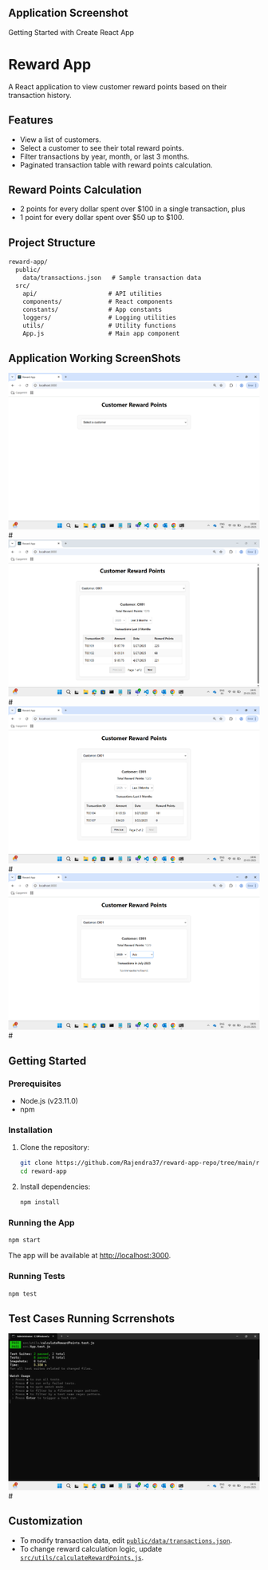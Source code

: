 ## Application Screenshot

Getting Started with Create React App

# Reward App

A React application to view customer reward points based on their transaction history.

## Features

- View a list of customers.
- Select a customer to see their total reward points.
- Filter transactions by year, month, or last 3 months.
- Paginated transaction table with reward points calculation.

## Reward Points Calculation

- 2 points for every dollar spent over $100 in a single transaction, plus
- 1 point for every dollar spent over $50 up to $100.

## Project Structure

```
reward-app/
  public/
    data/transactions.json   # Sample transaction data
  src/
    api/                    # API utilities
    components/             # React components
    constants/              # App constants
    loggers/                # Logging utilities
    utils/                  # Utility functions
    App.js                  # Main app component
```

## Application Working ScreenShots

![App Screenshot](public/screenshot1.png)#
![App Screenshot](public/screenshot2.png)#
![App Screenshot](public/screenshot3.png)#
![App Screenshot](public/screenshot4.png)#

## Getting Started

### Prerequisites

- Node.js (v23.11.0)
- npm

### Installation

1. Clone the repository:

   ```sh
   git clone https://github.com/Rajendra37/reward-app-repo/tree/main/reward-app
   cd reward-app
   ```

2. Install dependencies:
   ```sh
   npm install
   ```

### Running the App

```sh
npm start
```

The app will be available at [http://localhost:3000](http://localhost:3000).

### Running Tests

```sh
npm test
```

## Test Cases Running Scrrenshots

![App Screenshot](public/screenshot5.png)#

## Customization

- To modify transaction data, edit [`public/data/transactions.json`](public/data/transactions.json).
- To change reward calculation logic, update [`src/utils/calculateRewardPoints.js`](src/utils/calculateRewardPoints.js).
